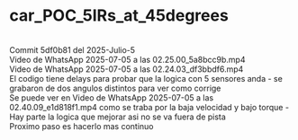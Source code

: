 # car_POC_5IRs_at_45degrees
<br>
Commit 5df0b81 del 2025-Julio-5 
<br>
Video de WhatsApp 2025-07-05 a las 02.25.00_5a8bcc9b.mp4 <br>
Video de WhatsApp 2025-07-05 a las 02.24.03_df3bbdf6.mp4 <br>
El codigo tiene delays para probar que la logica con 5 sensores anda -  se grabaron de dos angulos distintos para ver como corrige <br>
Se puede ver en Video de WhatsApp 2025-07-05 a las 02.40.09_e1d818f1.mp4 como se traba por la baja velocidad y bajo torque - Hay parte la logica que mejorar asi no se  va fuera de pista <br>
Proximo paso es hacerlo mas continuo

